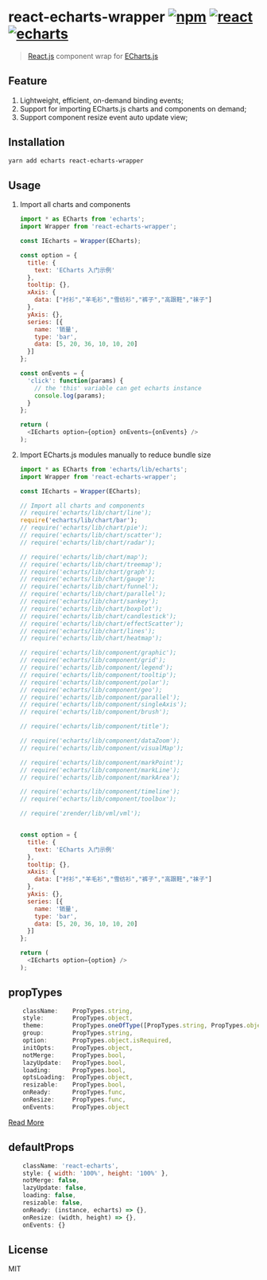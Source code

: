 # react-echarts-wrapper [![npm](https://img.shields.io/npm/v/react-echarts-wrapper.svg)](https://www.npmjs.com/package/react-echarts-wrapper) [![react](https://img.shields.io/badge/react-16.x-brightgreen.svg)](https://reactjs.org/) [![echarts](https://img.shields.io/badge/echarts-5.x-brightgreen.svg)](https://echarts.apache.org/)

> [React.js](https://reactjs.org/) component wrap for [ECharts.js](https://echarts.apache.org/)

## Feature

1. Lightweight, efficient, on-demand binding events;
2. Support for importing ECharts.js charts and components on demand;
3. Support component resize event auto update view;

## Installation

```bash
yarn add echarts react-echarts-wrapper
```

## Usage

1. Import all charts and components

    ```javascript
    import * as ECharts from 'echarts';
    import Wrapper from 'react-echarts-wrapper';

    const IEcharts = Wrapper(ECharts);

    const option = {
      title: {
        text: 'ECharts 入门示例'
      },
      tooltip: {},
      xAxis: {
        data: ["衬衫","羊毛衫","雪纺衫","裤子","高跟鞋","袜子"]
      },
      yAxis: {},
      series: [{
        name: '销量',
        type: 'bar',
        data: [5, 20, 36, 10, 10, 20]
      }]
    };

    const onEvents = {
      'click': function(params) {
        // the 'this' variable can get echarts instance
        console.log(params);
      }
    };

    return (
      <IEcharts option={option} onEvents={onEvents} />
    );
    ```

2. Import ECharts.js modules manually to reduce bundle size

    ```javascript
    import * as ECharts from 'echarts/lib/echarts';
    import Wrapper from 'react-echarts-wrapper';

    const IEcharts = Wrapper(ECharts);

    // Import all charts and components
    // require('echarts/lib/chart/line');
    require('echarts/lib/chart/bar');
    // require('echarts/lib/chart/pie');
    // require('echarts/lib/chart/scatter');
    // require('echarts/lib/chart/radar');

    // require('echarts/lib/chart/map');
    // require('echarts/lib/chart/treemap');
    // require('echarts/lib/chart/graph');
    // require('echarts/lib/chart/gauge');
    // require('echarts/lib/chart/funnel');
    // require('echarts/lib/chart/parallel');
    // require('echarts/lib/chart/sankey');
    // require('echarts/lib/chart/boxplot');
    // require('echarts/lib/chart/candlestick');
    // require('echarts/lib/chart/effectScatter');
    // require('echarts/lib/chart/lines');
    // require('echarts/lib/chart/heatmap');

    // require('echarts/lib/component/graphic');
    // require('echarts/lib/component/grid');
    // require('echarts/lib/component/legend');
    // require('echarts/lib/component/tooltip');
    // require('echarts/lib/component/polar');
    // require('echarts/lib/component/geo');
    // require('echarts/lib/component/parallel');
    // require('echarts/lib/component/singleAxis');
    // require('echarts/lib/component/brush');

    // require('echarts/lib/component/title');

    // require('echarts/lib/component/dataZoom');
    // require('echarts/lib/component/visualMap');

    // require('echarts/lib/component/markPoint');
    // require('echarts/lib/component/markLine');
    // require('echarts/lib/component/markArea');

    // require('echarts/lib/component/timeline');
    // require('echarts/lib/component/toolbox');

    // require('zrender/lib/vml/vml');


    const option = {
      title: {
        text: 'ECharts 入门示例'
      },
      tooltip: {},
      xAxis: {
        data: ["衬衫","羊毛衫","雪纺衫","裤子","高跟鞋","袜子"]
      },
      yAxis: {},
      series: [{
        name: '销量',
        type: 'bar',
        data: [5, 20, 36, 10, 10, 20]
      }]
    };

    return (
      <IEcharts option={option} />
    );
    ```

## propTypes

```javascript
    className:    PropTypes.string,
    style:        PropTypes.object,
    theme:        PropTypes.oneOfType([PropTypes.string, PropTypes.object]),
    group:        PropTypes.string,
    option:       PropTypes.object.isRequired,
    initOpts:     PropTypes.object,
    notMerge:     PropTypes.bool,
    lazyUpdate:   PropTypes.bool,
    loading:      PropTypes.bool,
    optsLoading:  PropTypes.object,
    resizable:    PropTypes.bool,
    onReady:      PropTypes.func,
    onResize:     PropTypes.func,
    onEvents:     PropTypes.object
```

[Read More](http://echarts.baidu.com/option.html)

## defaultProps

```javascript
    className: 'react-echarts',
    style: { width: '100%', height: '100%' },
    notMerge: false,
    lazyUpdate: false,
    loading: false,
    resizable: false,
    onReady: (instance, echarts) => {},
    onResize: (width, height) => {},
    onEvents: {}
```

## License

MIT

